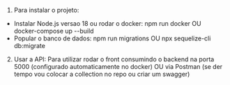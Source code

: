 1) Para instalar o projeto:
- Instalar Node.js versao 18 ou rodar o docker:
npm run docker OU docker-compose up --build
- Popular o banco de dados:
npm run migrations OU npx sequelize-cli db:migrate
2) Usar a API:
Para utilizar rodar o front consumindo o backend na porta 5000 (configurado automaticamente no docker)
OU
via Postman (se der tempo vou colocar a collection no repo ou criar um swagger)